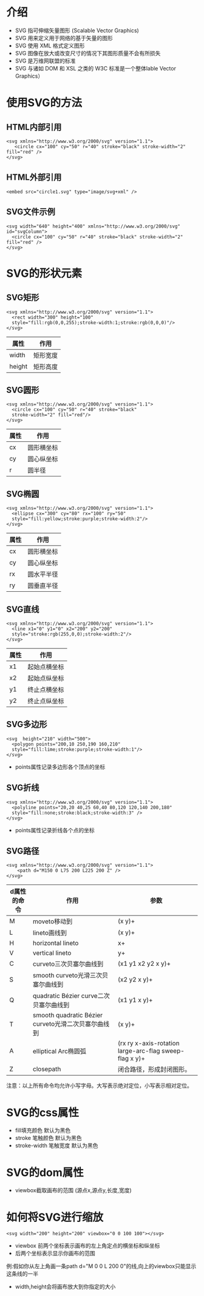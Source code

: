 # 介绍
* SVG 指可伸缩矢量图形 (Scalable Vector Graphics)
* SVG 用来定义用于网络的基于矢量的图形
* SVG 使用 XML 格式定义图形
* SVG 图像在放大或改变尺寸的情况下其图形质量不会有所损失
* SVG 是万维网联盟的标准
* SVG 与诸如 DOM 和 XSL 之类的 W3C 标准是一个整体lable Vector Graphics）

# 使用SVG的方法
## HTML内部引用
```
<svg xmlns="http://www.w3.org/2000/svg" version="1.1">
   <circle cx="100" cy="50" r="40" stroke="black" stroke-width="2" fill="red" />
</svg>
```
## HTML外部引用
```
<embed src="circle1.svg" type="image/svg+xml" />
```
## SVG文件示例
```
<svg width="640" height="400" xmlns="http://www.w3.org/2000/svg" id="svgColumn">
  <circle cx="100" cy="50" r="40" stroke="black" stroke-width="2" fill="red" />
</svg>
```
# SVG的形状元素
## SVG矩形
```
<svg xmlns="http://www.w3.org/2000/svg" version="1.1">
  <rect width="300" height="100"
  style="fill:rgb(0,0,255);stroke-width:1;stroke:rgb(0,0,0)"/>
</svg>
```

属性|作用
--|--
width|矩形宽度
height|矩形高度

## SVG圆形
```
<svg xmlns="http://www.w3.org/2000/svg" version="1.1">
  <circle cx="100" cy="50" r="40" stroke="black"
  stroke-width="2" fill="red"/>
</svg>
```
属性|作用
--|--
cx|圆形横坐标
cy|圆心纵坐标
r|圆半径
## SVG椭圆
```
<svg xmlns="http://www.w3.org/2000/svg" version="1.1">
  <ellipse cx="300" cy="80" rx="100" ry="50"
  style="fill:yellow;stroke:purple;stroke-width:2"/>
</svg>
```
属性|作用
--|--
cx|圆形横坐标
cy|圆心纵坐标
rx|圆水平半径
ry|圆垂直半径
## SVG直线
```
<svg xmlns="http://www.w3.org/2000/svg" version="1.1">
  <line x1="0" y1="0" x2="200" y2="200"
  style="stroke:rgb(255,0,0);stroke-width:2"/>
</svg>
```
属性|作用
--|--
x1|起始点横坐标
x2|起始点纵坐标
y1|终止点横坐标
y2|终止点纵坐标
## SVG多边形
```
<svg  height="210" width="500">
  <polygon points="200,10 250,190 160,210"
  style="fill:lime;stroke:purple;stroke-width:1"/>
</svg>
```
* points属性记录多边形各个顶点的坐标
## SVG折线
```
<svg xmlns="http://www.w3.org/2000/svg" version="1.1">
  <polyline points="20,20 40,25 60,40 80,120 120,140 200,180"
  style="fill:none;stroke:black;stroke-width:3" />
</svg>
```
* points属性记录折线各个点的坐标
## SVG路径
```
<svg xmlns="http://www.w3.org/2000/svg" version="1.1">
    <path d="M150 0 L75 200 L225 200 Z" />
</svg>
```
d属性的命令|作用|参数
--|--|--
M|moveto移动到|	(x y)+
L|lineto画线到|(x y)+
H|horizontal lineto|x+
V|vertical lineto|y+
C|curveto三次贝塞尔曲线到|(x1 y1 x2 y2 x y)+
S|smooth curveto光滑三次贝塞尔曲线到|	(x2 y2 x y)+
Q|quadratic Bézier curve二次贝塞尔曲线到|(x1 y1 x y)+
T|smooth quadratic Bézier curveto光滑二次贝塞尔曲线到|(x y)+
A|elliptical Arc椭圆弧|(rx ry x-axis-rotation large-arc-flag sweep-flag x y)+
Z|closepath|闭合路径，形成封闭图形。
注意：以上所有命令均允许小写字母。大写表示绝对定位，小写表示相对定位。

# SVG的css属性

* fill填充颜色 默认为黑色
* stroke 笔触颜色 默认为黑色
* stroke-width 笔触宽度 默认为黑色

# SVG的dom属性
* viewbox截取画布的范围 (源点x,源点y,长度,宽度)

# 如何将SVG进行缩放
```
<svg width="200" height="200" viewbox="0 0 100 100"></svg>
```
* viewbox 前两个坐标表示画布的左上角定点的横坐标和纵坐标
* 后两个坐标表示显示你画布的范围

例:假如你从左上角画一条path d="M 0 0 L 200 0"的线,向上的viewbox只能显示这条线的一半

* width,height会将画布放大到你指定的大小